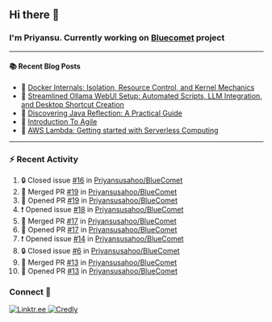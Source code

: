 ## Hi there 👋

### I'm Priyansu. Currently working on [Bluecomet](https://github.com/Priyansusahoo/BlueComet) project

---

<table>
  <div>

  #### :books: Recent Blog Posts
  <!-- BLOGPOSTS:START -->
 - 🚀 [Docker Internals: Isolation, Resource Control, and Kernel Mechanics](https://priyansu1.hashnode.dev/docker-internals-isolation-resource-control-and-kernel-mechanics)
 - 💯 [Streamlined Ollama WebUI Setup: Automated Scripts, LLM Integration, and Desktop Shortcut Creation](https://priyansu1.hashnode.dev/streamlined-ollama-webui-setup-automated-scripts-llm-integration-and-desktop-shortcut-creation)
 - 💯 [Discovering Java Reflection: A Practical Guide](https://priyansu1.hashnode.dev/discovering-java-reflection-a-practical-guide)
 - 💯 [Introduction To Agile](https://priyansu1.hashnode.dev/introduction-to-agile)
 - 💫 [AWS Lambda: Getting started with Serverless Computing](https://priyansu1.hashnode.dev/aws-lambda-getting-started-with-serverless-computing)<!-- BLOGPOSTS:END -->
  
  </div>
<div>
  
---
  
### :zap: Recent Activity

<!--START_SECTION:activity-->
1. 🔒 Closed issue [#16](https://github.com/Priyansusahoo/BlueComet/issues/16) in [Priyansusahoo/BlueComet](https://github.com/Priyansusahoo/BlueComet)
2. 🎉 Merged PR [#19](https://github.com/Priyansusahoo/BlueComet/pull/19) in [Priyansusahoo/BlueComet](https://github.com/Priyansusahoo/BlueComet)
3. 💪 Opened PR [#19](https://github.com/Priyansusahoo/BlueComet/pull/19) in [Priyansusahoo/BlueComet](https://github.com/Priyansusahoo/BlueComet)
4. ❗ Opened issue [#18](https://github.com/Priyansusahoo/BlueComet/issues/18) in [Priyansusahoo/BlueComet](https://github.com/Priyansusahoo/BlueComet)
5. 🎉 Merged PR [#17](https://github.com/Priyansusahoo/BlueComet/pull/17) in [Priyansusahoo/BlueComet](https://github.com/Priyansusahoo/BlueComet)
6. 💪 Opened PR [#17](https://github.com/Priyansusahoo/BlueComet/pull/17) in [Priyansusahoo/BlueComet](https://github.com/Priyansusahoo/BlueComet)
7. ❗ Opened issue [#14](https://github.com/Priyansusahoo/BlueComet/issues/14) in [Priyansusahoo/BlueComet](https://github.com/Priyansusahoo/BlueComet)
8. 🔒 Closed issue [#6](https://github.com/Priyansusahoo/BlueComet/issues/6) in [Priyansusahoo/BlueComet](https://github.com/Priyansusahoo/BlueComet)
9. 🎉 Merged PR [#13](https://github.com/Priyansusahoo/BlueComet/pull/13) in [Priyansusahoo/BlueComet](https://github.com/Priyansusahoo/BlueComet)
10. 💪 Opened PR [#13](https://github.com/Priyansusahoo/BlueComet/pull/13) in [Priyansusahoo/BlueComet](https://github.com/Priyansusahoo/BlueComet)
<!--END_SECTION:activity-->


</div>

<div>
  
### Connect 💬

<a href="https://linktr.ee/priyansu1" target="_blank">
  <img src="https://img.shields.io/badge/linktr.ee-%23007A7A.svg?&style=for-the-badge&logo=linktree&logoColor=white" alt="Linktr.ee" />
</a>
<a href="https://www.credly.com/users/priyansu-sahoo" target="_blank">
  <img src="https://img.shields.io/badge/credly-orange.svg?&style=for-the-badge&logo=credly&logoColor=white" alt="Credly" />
</a>

</div>
</table>
